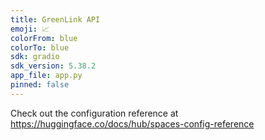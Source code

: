 ```yaml
---
title: GreenLink API
emoji: 📈
colorFrom: blue
colorTo: blue
sdk: gradio
sdk_version: 5.38.2
app_file: app.py
pinned: false
---
```


Check out the configuration reference at https://huggingface.co/docs/hub/spaces-config-reference
